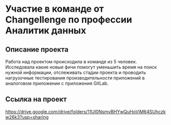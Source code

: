 # Участие в команде от Changellenge по профессии Аналитик данных

## Описание проекта
Работа над проектом происходила в команде из 5 человек. Исследовала какие новые фичи помогут уменьшить время на поиск нужной информации, 
отслеживать стадии проекта и проводить нагрузочные тестирования производительности приложений в аналоговом приложении с приложения GitLab. 

## Ссылка на проект

https://drive.google.com/drive/folders/11Ul0NsmvBHYwQuHoViM64SUhczkw26k3?usp=sharing
